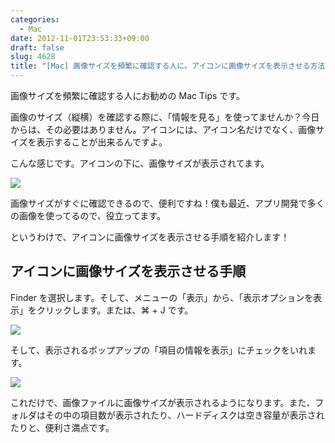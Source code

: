 ```yaml
---
categories:
  - Mac
date: 2012-11-01T23:53:33+09:00
draft: false
slug: 4628
title: "[Mac] 画像サイズを頻繁に確認する人に。アイコンに画像サイズを表示させる方法"
---
```


画像サイズを頻繁に確認する人にお勧めの Mac Tips です。

画像のサイズ（縦横）を確認する際に、「情報を見る」を使ってませんか？今日からは、その必要はありません。アイコンには、アイコン名だけでなく、画像サイズを表示することが出来るんですよ。

こんな感じです。アイコンの下に、画像サイズが表示されてます。

![](/images/2012/11/4628_1.png)

画像サイズがすぐに確認できるので、便利ですね！僕も最近、アプリ開発で多くの画像を使ってるので、役立ってます。

というわけで、アイコンに画像サイズを表示させる手順を紹介します！

## アイコンに画像サイズを表示させる手順

Finder を選択します。そして、メニューの「表示」から、「表示オプションを表示」をクリックします。または、⌘ + J です。

![](/images/2012/11/4628_2.png)

そして、表示されるポップアップの「項目の情報を表示」にチェックをいれます。

![](/images/2012/11/4628_3.png)

これだけで、画像ファイルに画像サイズが表示されるようになります。また、フォルダはその中の項目数が表示されたり、ハードディスクは空き容量が表示されたりと、便利さ満点です。
